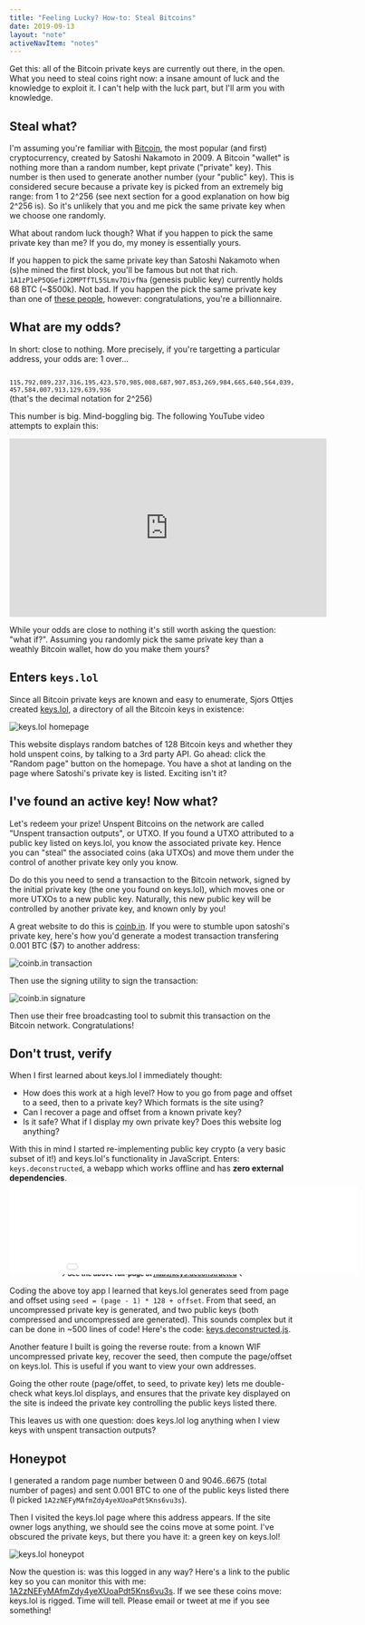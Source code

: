 ```yaml
---
title: "Feeling Lucky? How-to: Steal Bitcoins"
date: 2019-09-13
layout: "note"
activeNavItem: "notes"
---
```


Get this: all of the Bitcoin private keys are currently out there, in the open.
What you need to steal coins right now: a insane amount of luck and the
knowledge to exploit it. I can't help with the luck part, but I'll arm you with
knowledge.

## Steal what?

I'm assuming you're familiar with [Bitcoin][bitcoin], the most popular (and
first) cryptocurrency, created by Satoshi Nakamoto in 2009. A Bitcoin "wallet"
is nothing more than a random number, kept private ("private" key).  This
number is then used to generate another number (your "public" key). This is
considered secure because a private key is picked from an extremely big range:
from 1 to 2^256 (see next section for a good explanation on how big 2^256 is).
So it's unlikely that you and me pick the same private key when we choose one
randomly.

What about random luck though? What if you happen to pick the same private key
than me? If you do, my money is essentially yours.

If you happen to pick the same private key than Satoshi Nakamoto when (s)he
mined the first block, you'll be famous but not that rich.
`1A1zP1eP5QGefi2DMPTfTL5SLmv7DivfNa` (genesis public key) currently holds 68 BTC
(~$500k). Not bad. If you happen the pick the same private key than one of
[these people][bitcoin-top-100], however: congratulations, you're a
billionnaire.

## What are my odds?

In short: close to nothing. More precisely, if you're targetting a particular
address, your odds are: 1 over...

<code style="font-size:11px">
115,792,089,237,316,195,423,570,985,008,687,907,853,269,984,665,640,564,039,457,584,007,913,129,639,936
</code>
(that's the decimal notation for 2^256)

This number is big. Mind-boggling big. The following YouTube video attempts to explain this:

<iframe width="560" height="315" src="https://www.youtube.com/embed/S9JGmA5_unY" frameborder="0" allow="accelerometer; autoplay; encrypted-media; gyroscope; picture-in-picture" allowfullscreen></iframe>

While your odds are close to nothing it's still worth asking the question:
"what if?". Assuming you randomly pick the same private key than a weathly
Bitcoin wallet, how do you make them yours?

## Enters `keys.lol`

Since all Bitcoin private keys are known and easy to enumerate, Sjors Ottjes
created [keys.lol][keys.lol], a directory of all the Bitcoin keys in existence:

![keys.lol homepage](/img/keys.lol.png)

This website displays random batches of 128 Bitcoin keys and whether they hold
unspent coins, by talking to a 3rd party API. Go ahead: click the "Random page"
button on the homepage. You have a shot at landing on the page where Satoshi's
private key is listed. Exciting isn't it?

## I've found an active key! Now what?

Let's redeem your prize! Unspent Bitcoins on the network are called "Unspent
transaction outputs", or UTXO. If you found a UTXO attributed to a public key
listed on keys.lol, you know the associated private key. Hence you can "steal"
the associated coins (aka UTXOs) and move them under the control of another
private key only you know.

Do do this you need to send a transaction to the Bitcoin network, signed by the
initial private key (the one you found on keys.lol), which moves one or more
UTXOs to a new public key. Naturally, this new public key will be controlled by
another private key, and known only by you!

A great website to do this is [coinb.in][coinb.in]. If you were to stumble upon
satoshi's private key, here's how you'd generate a modest transaction
transfering 0.001 BTC ($7) to another address:

![coinb.in transaction](/img/coinb.in.png)

Then use the signing utility to sign the transaction:

![coinb.in signature](/img/coinb.in.signature.png)

Then use their free broadcasting tool to submit this transaction on the Bitcoin
network. Congratulations!

## Don't trust, verify

When I first learned about keys.lol I immediately thought:
* How does this work at a high level? How to you go from page and offset to a seed, then to a private key? Which formats is the site using?
* Can I recover a page and offset from a known private key?
* Is it safe? What if I display my own private key? Does this website log anything?

With this in mind I started re-implementing public key crypto (a very basic
subset of it!) and keys.lol's functionality in JavaScript. Enters:
`keys.deconstructed`, a webapp which works offline and has **zero external
dependencies**.

<style>
  #deconstructed {
    transform:scale(0.6);
    transform-origin: left center;
    /* Unsure why, but CSS `transform`ing an iframe creates margins on top/bottom... */
    margin: -60px 0;
  }
</style>
<iframe frameborder="0" width="1024" height="260" src="/labs/keys.deconstructed" id="deconstructed"></iframe>
<br>
<small style="display: block; text-align: center; font-weight: bold">&rarr; See the above full-page at <a href="/labs/keys.deconstructed" target="_blank" title="keys.deconstructed">/labs/keys.deconstructed</a> &larr;</small>

Coding the above toy app I learned that keys.lol generates seed from page and
offset using `seed = (page - 1) * 128 + offset`. From that seed, an
uncompressed private key is generated, and two public keys (both compressed and
uncompressed are generated). This sounds complex but it can be done in ~500
lines of code! Here's the code: [keys.deconstructed.js][keys.deconstructed.js].

Another feature I built is going the reverse route: from a known WIF
uncompressed private key, recover the seed, then compute the page/offset on
keys.lol. This is useful if you want to view your own addresses.

Going the other route (page/offet, to seed, to private key) lets me
double-check what keys.lol displays, and ensures that the private key displayed
on the site is indeed the private key controlling the public keys listed there.

This leaves us with one question: does keys.lol log anything when I view keys
with unspent transaction outputs?

## Honeypot

I generated a random page number between 0 and 9046..6675
(total number of pages) and sent 0.001 BTC to one of the public keys listed
there (I picked `1A2zNEFyMAfmZdy4yeXUoaPdt5Kns6vu3s`).

Then I visited the keys.lol page where this address appears. If the site owner
logs anything, we should see the coins move at some point. I've obscured the
private keys, but there you have it: a green key on keys.lol!

![keys.lol honeypot](/img/keys.lol.honeypot.png)

Now the question is: was this logged in any way? Here's a link to the public
key so you can monitor this with me:
[1A2zNEFyMAfmZdy4yeXUoaPdt5Kns6vu3s](https://www.blockchain.com/btc/address/1A2zNEFyMAfmZdy4yeXUoaPdt5Kns6vu3s).
If we see these coins move: keys.lol is rigged. Time will tell. Please email
or tweet at me if you see something!

[bitcoin]: https://bitcoin.org/en/
[bitcoin-top-100]: https://bitinfocharts.com/top-100-richest-bitcoin-addresses.html
[keys.lol]: https://keys.lol/
[coinb.in]: https://coinb.in/#newTransaction
[keys.deconstructed.js]: https://github.com/ArnaudBrousseau/arnaudbrousseau.com/blob/master/src/files/labs/keys.deconstructed/keys.deconstructed.js
